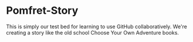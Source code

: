 # Pomfret-Story

This is simply our test bed for learning to use GitHub collaboratively.
We're creating a story like the old school Choose Your Own Adventure books.
